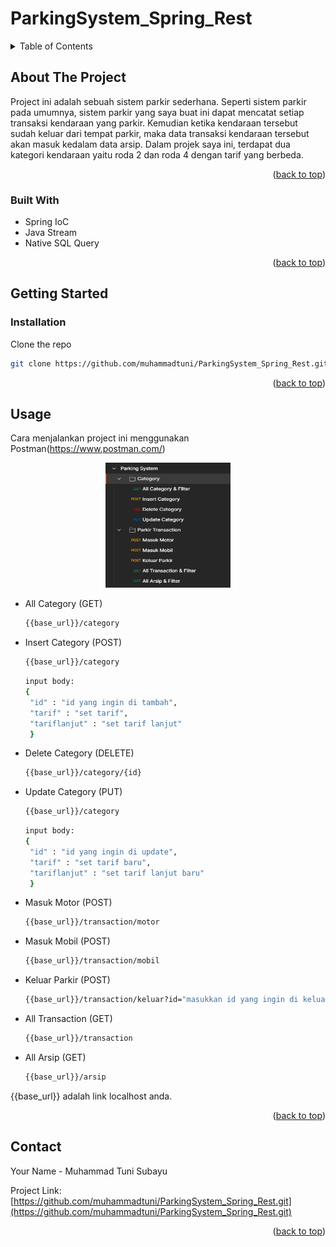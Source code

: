 # ParkingSystem_Spring_Rest

<!-- TABLE OF CONTENTS -->
<details>
  <summary>Table of Contents</summary>
  <ol>
    <li>
      <a href="#about-the-project">About The Project</a>
      <ul>
        <li><a href="#built-with">Built With</a></li>
      </ul>
    </li>
    <li>
      <a href="#getting-started">Getting Started</a>
      <ul>
        <li><a href="#installation">Installation</a></li>
      </ul>
    </li>
    <li><a href="#usage">Usage</a></li>
    <li><a href="#contact">Contact</a></li>
  </ol>
</details>

<!-- ABOUT THE PROJECT -->
## About The Project

Project ini adalah sebuah sistem parkir sederhana. Seperti sistem parkir pada umumnya, sistem parkir yang saya buat ini dapat mencatat setiap transaksi kendaraan yang
parkir. Kemudian ketika kendaraan tersebut sudah keluar dari tempat parkir, maka data transaksi kendaraan tersebut akan masuk kedalam data arsip. Dalam projek saya ini, 
terdapat dua kategori kendaraan yaitu roda 2 dan roda 4 dengan tarif yang berbeda.

<p align="right">(<a href="#top">back to top</a>)</p>

### Built With

* Spring IoC
* Java Stream
* Native SQL Query

<p align="right">(<a href="#top">back to top</a>)</p>

<!-- GETTING STARTED -->
## Getting Started

### Installation

Clone the repo
   ```sh
   git clone https://github.com/muhammadtuni/ParkingSystem_Spring_Rest.git
   ```
   
<p align="right">(<a href="#top">back to top</a>)</p>

<!-- USAGE EXAMPLES -->
## Usage

Cara menjalankan project ini menggunakan Postman(https://www.postman.com/)
<div align="center">
  <a href="https://github.com/muhammadtuni/ParkingSystem_Spring_Rest.git">
    <img src="image/ss postman.png" alt="Logo" width="200" height="200">
  </a>
</div>
  
* All Category (GET)
   ```sh
   {{base_url}}/category
   ```
* Insert Category (POST)
   ```sh
   {{base_url}}/category
   ```
   ```sh
   input body:
   {
    "id" : "id yang ingin di tambah",
    "tarif" : "set tarif",
    "tariflanjut" : "set tarif lanjut"
    }
   ```
* Delete Category (DELETE)
  ```sh
  {{base_url}}/category/{id}
  ```
* Update Category (PUT)
   ```sh
   {{base_url}}/category
   ```
   ```sh
   input body:
   {
    "id" : "id yang ingin di update",
    "tarif" : "set tarif baru",
    "tariflanjut" : "set tarif lanjut baru"
    }
   ```
* Masuk Motor (POST)
   ```sh
   {{base_url}}/transaction/motor
   ```
* Masuk Mobil (POST)
   ```sh
   {{base_url}}/transaction/mobil
   ``` 
* Keluar Parkir (POST)
   ```sh
   {{base_url}}/transaction/keluar?id="masukkan id yang ingin di keluarkan"
   ``` 
* All Transaction (GET)
   ```sh
   {{base_url}}/transaction
   ```  
* All Arsip (GET)
   ```sh
   {{base_url}}/arsip
   ```    
   
{{base_url}} adalah link localhost anda.

<p align="right">(<a href="#top">back to top</a>)</p>

<!-- CONTACT -->
## Contact

Your Name - Muhammad Tuni Subayu

Project Link: [https://github.com/muhammadtuni/ParkingSystem_Spring_Rest.git](https://github.com/muhammadtuni/ParkingSystem_Spring_Rest.git)

<p align="right">(<a href="#top">back to top</a>)</p>
